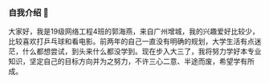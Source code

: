 ### 自我介绍 👋
大家好，我是19级网络工程4班的郭海燕，来自广州增城，我的兴趣爱好比较少，比较喜欢打乒乓球和看电影。前两年的自己一直没有明确的规划，大学生活有点迷茫，什么都想尝试，到头来什么都没学到。现在步入大三了，我将努力学好本专业知识，坚定自己的目标方向并为之努力，不许三心二意、半途而废，希望学有所成。
